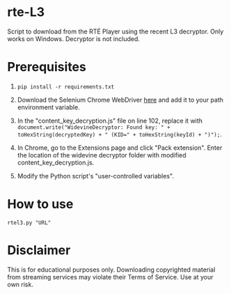# rte-L3
Script to download from the RTÉ Player using the recent L3 decryptor. Only works on Windows. Decryptor is not included.

# Prerequisites

1. `pip install -r requirements.txt`

2. Download the Selenium Chrome WebDriver [here](https://chromedriver.chromium.org/downloads) and add it to your path environment variable.

3. In the "content_key_decryption.js" file on line 102, replace it with `document.write("WidevineDecryptor: Found key: " + toHexString(decryptedKey) + " (KID=" + toHexString(keyId) + ")");`.

4. In Chrome, go to the Extensions page and click "Pack extension". Enter the location of the widevine decryptor folder with modified content_key_decryption.js.

5. Modify the Python script's "user-controlled variables".

# How to use
`rtel3.py "URL"`

# Disclaimer
This is for educational purposes only. Downloading copyrighted material from streaming services may violate their Terms of Service. Use at your own risk.
